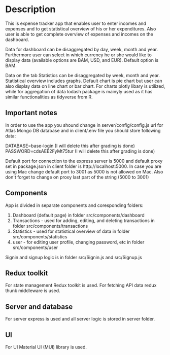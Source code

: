 # Description
This is expense tracker app that enables user to enter incomes and expenses and to get statistical overview of his or her expenditures. Also user is able to get complete overview of expenses and incomes on the dashboard.

Data for dashboard can be disaggregated by day, week, month and year. Furthermore user can select in which currency he or she would like to display data (available options are BAM, USD, and EUR). Default option is BAM.

Data on the tab Statistics can be disaggregated by week, month and year. Statistical overview includes graphs. Default chart is pie chart but user can also display data on line chart or bar chart. For charts plotly libary is utilized, while for aggregation of data lodash package is mainyly used as it has similar functionalities as tidyverse from R.

## Important notes
In order to use the app you shound change in server/config/config.js url for Atlas Mongo DB database and in client/.env file you should store following data:

DATABASE=base-login (I will delete this after grading is done) PASSWORD=cdsAEE2FyMt75tur (I will delete this after grading is done)

Default port for connection to the express server is 5000 and default proxy set in package.json in client folder is
http://localhost:5000. In case you are using Mac change default port to 3001 as 5000 is not allowed on Mac. Also don't forget to change on proxy last part of the string (5000 to 3001)
## Components
App is divided in separate components and coresponding folders:

1. Dashboard (default page) in folder src/components/dashboard
2. Transactions - used for adding, editing, and deleting transactions in folder src/components/transactions
3. Statistics - used for statistical overview of data in folder 
src/components/statistics
4. user - for editing user profile, changing password, etc  in folder src/components/user

Signin and signup logic is in folder src/Signin.js and src/Signup.js
## Redux toolkit

For state management Redux toolkit is used. For fetching API data redux thunk middleware is used.
## Server and database

For server express is used and all server logic is stored in server folder. 

## UI

For UI Material UI (MUI) library is used. 